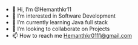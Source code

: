 - 👋 Hi, I’m @Hemanthkr11
- 👀 I’m interested in Software Development
- 🌱 I’m currently learning Java full stack
- 💞️ I’m looking to collaborate on Projects
- 📫 How to reach me Hemanthkr0111@gmail.com

<!---
Hemanthkr11/Hemanthkr11 is a ✨ special ✨ repository because its `README.md` (this file) appears on your GitHub profile.
You can click the Preview link to take a look at your changes.
--->
